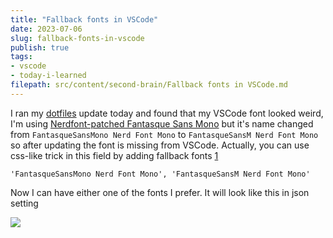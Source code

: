 ```yaml
---
title: "Fallback fonts in VSCode"
date: 2023-07-06
slug: fallback-fonts-in-vscode
publish: true
tags:
- vscode
- today-i-learned
filepath: src/content/second-brain/Fallback fonts in VSCode.md
---
```


I ran my [dotfiles](https://github.com/narze/dotfiles) update today and found that my VSCode font looked weird, I'm using [Nerdfont-patched Fantasque Sans Mono](https://github.com/ryanoasis/nerd-fonts/tree/master/patched-fonts/FantasqueSansMono) but it's name changed from `FantasqueSansMono Nerd Font Mono` to `FantasqueSansM Nerd Font Mono` so after updating the font is missing from VSCode. Actually, you can use css-like trick in this field by adding fallback fonts [1]

```text
'FantasqueSansMono Nerd Font Mono', 'FantasqueSansM Nerd Font Mono'
```

Now I can have either one of the fonts I prefer. It will look like this in json setting

![](attachments/code%203.png)

[1]: https://stackoverflow.com/questions/47948040/how-to-change-fonts-in-vscode
